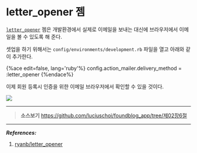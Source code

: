 # letter_opener 젬

[`letter_opener`](https://github.com/ryanb/letter_opener) 젬은 개발환경에서 실제로 이메일을 보내는 대신에 브라우저에서 이메일을 볼 수 있도록 해 준다.

셋업을 하기 위해서는 `config/environments/development.rb` 파일을 열고 아래와 같이 추가한다.

{%ace edit=false, lang='ruby'%}
config.action_mailer.delivery_method = :letter_opener
{%endace%}

이제 회원 등록시 인증을 위한 이메일 브라우저에서 확인할 수 있을 것이다.

![](http://i1373.photobucket.com/albums/ag392/rorlab/Photobucket%20Desktop%20-%20RORLAB/FoundBlog/2014-06-10_11-22-34_zps5afcd5bc.png)


---

> **소스보기** https://github.com/luciuschoi/foundblog_app/tree/제02장6절

---

_**References:**_

1. [ryanb/letter_opener](https://github.com/ryanb/letter_opener)

